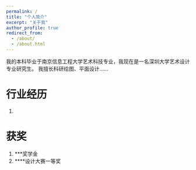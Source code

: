 ```yaml
---
permalink: /
title: "个人简介"
excerpt: "关于我"
author_profile: true
redirect_from: 
  - /about/
  - /about.html
---
```




我的本科毕业于南京信息工程大学艺术科技专业，我现在是一名深圳大学艺术设计专业研究生。
我擅长科研绘图、平面设计......


# 行业经历
1.


# 获奖
1. ***奖学金
2. ****设计大赛一等奖
